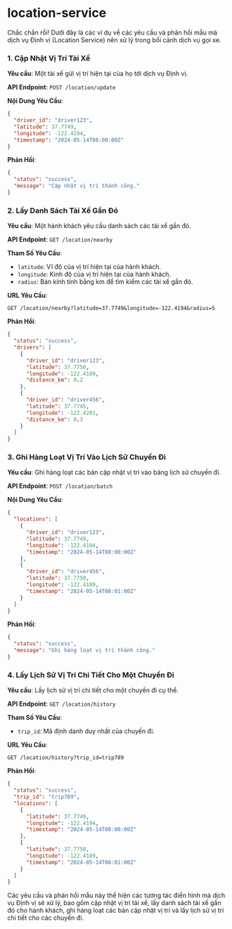 # location-service
Chắc chắn rồi! Dưới đây là các ví dụ về các yêu cầu và phản hồi mẫu mà dịch vụ Định vị (Location Service) nên xử lý trong bối cảnh dịch vụ gọi xe.

### 1. Cập Nhật Vị Trí Tài Xế

**Yêu cầu**: Một tài xế gửi vị trí hiện tại của họ tới dịch vụ Định vị.

**API Endpoint**: `POST /location/update`

**Nội Dung Yêu Cầu**:
```json
{
  "driver_id": "driver123",
  "latitude": 37.7749,
  "longitude": -122.4194,
  "timestamp": "2024-05-14T08:00:00Z"
}
```

**Phản Hồi**:
```json
{
  "status": "success",
  "message": "Cập nhật vị trí thành công."
}
```

### 2. Lấy Danh Sách Tài Xế Gần Đó

**Yêu cầu**: Một hành khách yêu cầu danh sách các tài xế gần đó.

**API Endpoint**: `GET /location/nearby`

**Tham Số Yêu Cầu**:
- `latitude`: Vĩ độ của vị trí hiện tại của hành khách.
- `longitude`: Kinh độ của vị trí hiện tại của hành khách.
- `radius`: Bán kính tính bằng km để tìm kiếm các tài xế gần đó.

**URL Yêu Cầu**:
```
GET /location/nearby?latitude=37.7749&longitude=-122.4194&radius=5
```

**Phản Hồi**:
```json
{
  "status": "success",
  "drivers": [
    {
      "driver_id": "driver123",
      "latitude": 37.7750,
      "longitude": -122.4189,
      "distance_km": 0.2
    },
    {
      "driver_id": "driver456",
      "latitude": 37.7745,
      "longitude": -122.4201,
      "distance_km": 0.3
    }
  ]
}
```

### 3. Ghi Hàng Loạt Vị Trí Vào Lịch Sử Chuyến Đi

**Yêu cầu**: Ghi hàng loạt các bản cập nhật vị trí vào bảng lịch sử chuyến đi.

**API Endpoint**: `POST /location/batch`

**Nội Dung Yêu Cầu**:
```json
{
  "locations": [
    {
      "driver_id": "driver123",
      "latitude": 37.7749,
      "longitude": -122.4194,
      "timestamp": "2024-05-14T08:00:00Z"
    },
    {
      "driver_id": "driver456",
      "latitude": 37.7750,
      "longitude": -122.4189,
      "timestamp": "2024-05-14T08:01:00Z"
    }
  ]
}
```

**Phản Hồi**:
```json
{
  "status": "success",
  "message": "Ghi hàng loạt vị trí thành công."
}
```

### 4. Lấy Lịch Sử Vị Trí Chi Tiết Cho Một Chuyến Đi

**Yêu cầu**: Lấy lịch sử vị trí chi tiết cho một chuyến đi cụ thể.

**API Endpoint**: `GET /location/history`

**Tham Số Yêu Cầu**:
- `trip_id`: Mã định danh duy nhất của chuyến đi.

**URL Yêu Cầu**:
```
GET /location/history?trip_id=trip789
```

**Phản Hồi**:
```json
{
  "status": "success",
  "trip_id": "trip789",
  "locations": [
    {
      "latitude": 37.7749,
      "longitude": -122.4194,
      "timestamp": "2024-05-14T08:00:00Z"
    },
    {
      "latitude": 37.7750,
      "longitude": -122.4189,
      "timestamp": "2024-05-14T08:01:00Z"
    }
  ]
}
```

Các yêu cầu và phản hồi mẫu này thể hiện các tương tác điển hình mà dịch vụ Định vị sẽ xử lý, bao gồm cập nhật vị trí tài xế, lấy danh sách tài xế gần đó cho hành khách, ghi hàng loạt các bản cập nhật vị trí và lấy lịch sử vị trí chi tiết cho các chuyến đi.
